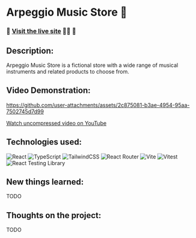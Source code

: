 # Arpeggio Music Store 🎼 
### 🔗 [Visit the live site](https://fedelopez17.github.io/arpeggio-music-store/) 🎸🎹 🎷

## Description:
Arpeggio Music Store is a fictional store with a wide range of musical instruments and related products to choose from.<br>

## Video Demonstration:

https://github.com/user-attachments/assets/2c875081-b3ae-4954-95aa-7502745d7d99

[Watch uncompressed video on YouTube](https://youtu.be/avZqgca11J4)

## Technologies used:
![React](https://img.shields.io/badge/react-%2320232a.svg?style=for-the-badge&logo=react&logoColor=%2361DAFB)
![TypeScript](https://img.shields.io/badge/typescript-%23007ACC.svg?style=for-the-badge&logo=typescript&logoColor=white)
![TailwindCSS](https://img.shields.io/badge/tailwindcss-%2338B2AC.svg?style=for-the-badge&logo=tailwind-css&logoColor=white)
![React Router](https://img.shields.io/badge/React_Router-CA4245?style=for-the-badge&logo=react-router&logoColor=white)
![Vite](https://img.shields.io/badge/vite-%23646CFF.svg?style=for-the-badge&logo=vite&logoColor=white)
![Vitest](https://img.shields.io/badge/vitest-6E9F18?style=for-the-badge&logo=vitest&logoColor=white)
![React Testing Library](https://img.shields.io/badge/-Testing%20Library-E33332?logo=testing%20library&logoColor=white&style=for-the-badge)

## New things learned:
TODO

## Thoughts on the project:
TODO


